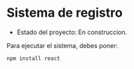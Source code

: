 <h1> Sistema de registro</h1>

- Estado del proyecto: En construccion.

Para ejecutar el sistema, debes poner:

```` npm install react ````
